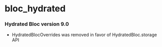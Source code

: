 # bloc_hydrated

### Hydrated Bloc version 9.0

- HydratedBlocOverrides was removed in favor of HydratedBloc.storage API
